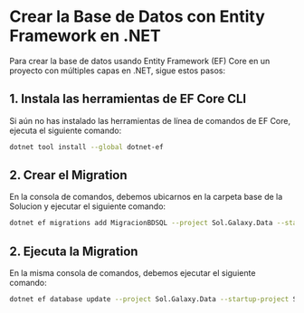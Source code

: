 # Crear la Base de Datos con Entity Framework en .NET

Para crear la base de datos usando Entity Framework (EF) Core en un proyecto con múltiples capas en .NET, sigue estos pasos:

## 1. Instala las herramientas de EF Core CLI

Si aún no has instalado las herramientas de línea de comandos de EF Core, ejecuta el siguiente comando:

```bash
dotnet tool install --global dotnet-ef
```

## 2. Crear el Migration

En la consola de comandos, debemos ubicarnos en la carpeta base de la Solucion y ejecutar el siguiente comando:

```bash
dotnet ef migrations add MigracionBDSQL --project Sol.Galaxy.Data --startup-project Sol.Galaxy.MinimalApi
```

## 2. Ejecuta la Migration

En la misma consola de comandos, debemos ejecutar el siguiente comando:

```bash
dotnet ef database update --project Sol.Galaxy.Data --startup-project Sol.Galaxy.MinimalApi

```